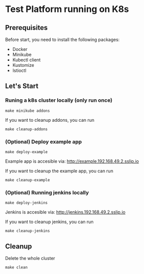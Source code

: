# Test Platform running on K8s

## Prerequisites

Before start, you need to install the following packages:

- Docker
- Minikube
- Kubectl client
- Kustomize
- Istioctl

## Let's Start

### Runing a k8s cluster locally (only run once)

```
make minikube addons
```

If you want to cleanup addons, you can run 

```
make cleanup-addons
```

### (Optional) Deploy example app

```
make deploy-example
```

Example app is accesible via: http://example.192.168.49.2.sslip.io

If you want to cleanup the example app, you can run 

```
make cleanup-example
```

### (Optional) Running jenkins locally

```
make deploy-jenkins
```

Jenkins is accesible via: http://jenkins.192.168.49.2.sslip.io

If you want to cleanup jenkins, you can run 

```
make cleanup-jenkins
```

## Cleanup

Delete the whole cluster

```
make clean
```